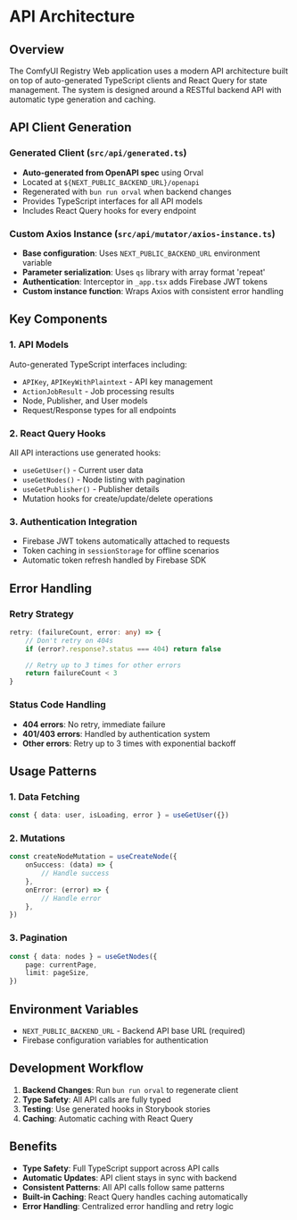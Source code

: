 # API Architecture

## Overview

The ComfyUI Registry Web application uses a modern API architecture built on top of auto-generated TypeScript clients and React Query for state management. The system is designed around a RESTful backend API with automatic type generation and caching.

## API Client Generation

### Generated Client (`src/api/generated.ts`)

- **Auto-generated from OpenAPI spec** using Orval
- Located at `${NEXT_PUBLIC_BACKEND_URL}/openapi`
- Regenerated with `bun run orval` when backend changes
- Provides TypeScript interfaces for all API models
- Includes React Query hooks for every endpoint

### Custom Axios Instance (`src/api/mutator/axios-instance.ts`)

- **Base configuration**: Uses `NEXT_PUBLIC_BACKEND_URL` environment variable
- **Parameter serialization**: Uses `qs` library with array format 'repeat'
- **Authentication**: Interceptor in `_app.tsx` adds Firebase JWT tokens
- **Custom instance function**: Wraps Axios with consistent error handling

## Key Components

### 1. API Models

Auto-generated TypeScript interfaces including:

- `APIKey`, `APIKeyWithPlaintext` - API key management
- `ActionJobResult` - Job processing results
- Node, Publisher, and User models
- Request/Response types for all endpoints

### 2. React Query Hooks

All API interactions use generated hooks:

- `useGetUser()` - Current user data
- `useGetNodes()` - Node listing with pagination
- `useGetPublisher()` - Publisher details
- Mutation hooks for create/update/delete operations

### 3. Authentication Integration

- Firebase JWT tokens automatically attached to requests
- Token caching in `sessionStorage` for offline scenarios
- Automatic token refresh handled by Firebase SDK

## Error Handling

### Retry Strategy

```typescript
retry: (failureCount, error: any) => {
    // Don't retry on 404s
    if (error?.response?.status === 404) return false

    // Retry up to 3 times for other errors
    return failureCount < 3
}
```

### Status Code Handling

- **404 errors**: No retry, immediate failure
- **401/403 errors**: Handled by authentication system
- **Other errors**: Retry up to 3 times with exponential backoff

## Usage Patterns

### 1. Data Fetching

```typescript
const { data: user, isLoading, error } = useGetUser({})
```

### 2. Mutations

```typescript
const createNodeMutation = useCreateNode({
    onSuccess: (data) => {
        // Handle success
    },
    onError: (error) => {
        // Handle error
    },
})
```

### 3. Pagination

```typescript
const { data: nodes } = useGetNodes({
    page: currentPage,
    limit: pageSize,
})
```

## Environment Variables

- `NEXT_PUBLIC_BACKEND_URL` - Backend API base URL (required)
- Firebase configuration variables for authentication

## Development Workflow

1. **Backend Changes**: Run `bun run orval` to regenerate client
2. **Type Safety**: All API calls are fully typed
3. **Testing**: Use generated hooks in Storybook stories
4. **Caching**: Automatic caching with React Query

## Benefits

- **Type Safety**: Full TypeScript support across API calls
- **Automatic Updates**: API client stays in sync with backend
- **Consistent Patterns**: All API calls follow same patterns
- **Built-in Caching**: React Query handles caching automatically
- **Error Handling**: Centralized error handling and retry logic
